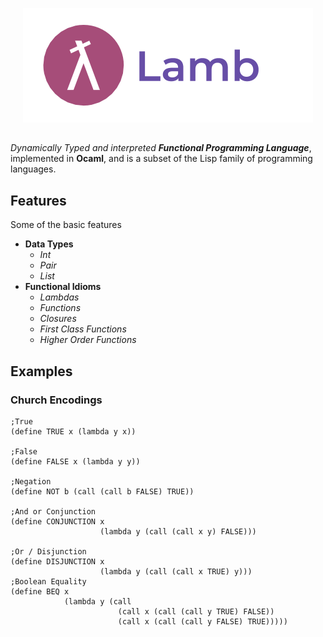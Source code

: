 <p align="center">
  <img   src="https://github.com/JagratPatkar/Lamb/blob/main/images/Lamb.png"/>
</p>


##
_Dynamically Typed and interpreted __Functional Programming Language___, implemented in __Ocaml__, and is a subset of the Lisp family of programming languages.

## Features
Some of the basic features 
* __Data Types__
  * *Int*
  * *Pair*
  * *List*
* __Functional Idioms__
   * *Lambdas*
   * *Functions* 
   * *Closures*
   * *First Class Functions*
   * *Higher Order Functions*

## Examples

### Church Encodings

```racket
;True 
(define TRUE x (lambda y x))

;False
(define FALSE x (lambda y y))

;Negation
(define NOT b (call (call b FALSE) TRUE))

;And or Conjunction
(define CONJUNCTION x 
                    (lambda y (call (call x y) FALSE)))

;Or / Disjunction
(define DISJUNCTION x 
                    (lambda y (call (call x TRUE) y)))
;Boolean Equality
(define BEQ x 
            (lambda y (call 
                        (call x (call (call y TRUE) FALSE)) 
                        (call x (call (call y FALSE) TRUE)))))
```
